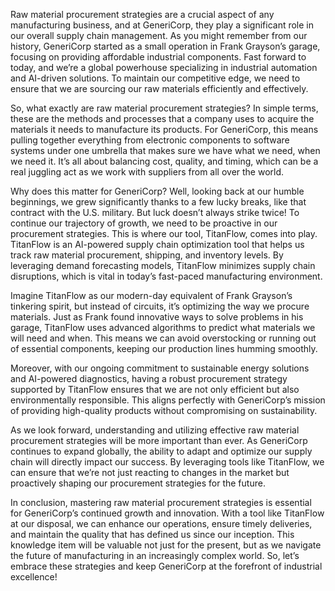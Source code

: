 Raw material procurement strategies are a crucial aspect of any manufacturing business, and at GeneriCorp, they play a significant role in our overall supply chain management. As you might remember from our history, GeneriCorp started as a small operation in Frank Grayson’s garage, focusing on providing affordable industrial components. Fast forward to today, and we’re a global powerhouse specializing in industrial automation and AI-driven solutions. To maintain our competitive edge, we need to ensure that we are sourcing our raw materials efficiently and effectively.

So, what exactly are raw material procurement strategies? In simple terms, these are the methods and processes that a company uses to acquire the materials it needs to manufacture its products. For GeneriCorp, this means pulling together everything from electronic components to software systems under one umbrella that makes sure we have what we need, when we need it. It’s all about balancing cost, quality, and timing, which can be a real juggling act as we work with suppliers from all over the world.

Why does this matter for GeneriCorp? Well, looking back at our humble beginnings, we grew significantly thanks to a few lucky breaks, like that contract with the U.S. military. But luck doesn’t always strike twice! To continue our trajectory of growth, we need to be proactive in our procurement strategies. This is where our tool, TitanFlow, comes into play. TitanFlow is an AI-powered supply chain optimization tool that helps us track raw material procurement, shipping, and inventory levels. By leveraging demand forecasting models, TitanFlow minimizes supply chain disruptions, which is vital in today’s fast-paced manufacturing environment.

Imagine TitanFlow as our modern-day equivalent of Frank Grayson’s tinkering spirit, but instead of circuits, it’s optimizing the way we procure materials. Just as Frank found innovative ways to solve problems in his garage, TitanFlow uses advanced algorithms to predict what materials we will need and when. This means we can avoid overstocking or running out of essential components, keeping our production lines humming smoothly. 

Moreover, with our ongoing commitment to sustainable energy solutions and AI-powered diagnostics, having a robust procurement strategy supported by TitanFlow ensures that we are not only efficient but also environmentally responsible. This aligns perfectly with GeneriCorp’s mission of providing high-quality products without compromising on sustainability.

As we look forward, understanding and utilizing effective raw material procurement strategies will be more important than ever. As GeneriCorp continues to expand globally, the ability to adapt and optimize our supply chain will directly impact our success. By leveraging tools like TitanFlow, we can ensure that we’re not just reacting to changes in the market but proactively shaping our procurement strategies for the future.

In conclusion, mastering raw material procurement strategies is essential for GeneriCorp’s continued growth and innovation. With a tool like TitanFlow at our disposal, we can enhance our operations, ensure timely deliveries, and maintain the quality that has defined us since our inception. This knowledge item will be valuable not just for the present, but as we navigate the future of manufacturing in an increasingly complex world. So, let’s embrace these strategies and keep GeneriCorp at the forefront of industrial excellence!